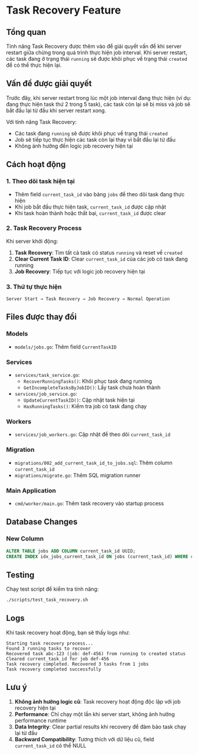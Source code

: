 # Task Recovery Feature

## Tổng quan

Tính năng Task Recovery được thêm vào để giải quyết vấn đề khi server restart giữa chừng trong quá trình thực hiện job interval. Khi server restart, các task đang ở trạng thái `running` sẽ được khôi phục về trạng thái `created` để có thể thực hiện lại.

## Vấn đề được giải quyết

Trước đây, khi server restart trong lúc một job interval đang thực hiện (ví dụ: đang thực hiện task thứ 2 trong 5 task), các task còn lại sẽ bị miss và job sẽ bắt đầu lại từ đầu khi server restart xong.

Với tính năng Task Recovery:
- Các task đang `running` sẽ được khôi phục về trạng thái `created`
- Job sẽ tiếp tục thực hiện các task còn lại thay vì bắt đầu lại từ đầu
- Không ảnh hưởng đến logic job recovery hiện tại

## Cách hoạt động

### 1. Theo dõi task hiện tại
- Thêm field `current_task_id` vào bảng `jobs` để theo dõi task đang thực hiện
- Khi job bắt đầu thực hiện task, `current_task_id` được cập nhật
- Khi task hoàn thành hoặc thất bại, `current_task_id` được clear

### 2. Task Recovery Process
Khi server khởi động:
1. **Task Recovery**: Tìm tất cả task có status `running` và reset về `created`
2. **Clear Current Task ID**: Clear `current_task_id` của các job có task đang running
3. **Job Recovery**: Tiếp tục với logic job recovery hiện tại

### 3. Thứ tự thực hiện
```
Server Start → Task Recovery → Job Recovery → Normal Operation
```

## Files được thay đổi

### Models
- `models/jobs.go`: Thêm field `CurrentTaskID`

### Services
- `services/task_service.go`: 
  - `RecoverRunningTasks()`: Khôi phục task đang running
  - `GetIncompleteTasksByJobID()`: Lấy task chưa hoàn thành
- `services/job_service.go`:
  - `UpdateCurrentTaskID()`: Cập nhật task hiện tại
  - `HasRunningTasks()`: Kiểm tra job có task đang chạy

### Workers
- `services/job_workers.go`: Cập nhật để theo dõi `current_task_id`

### Migration
- `migrations/002_add_current_task_id_to_jobs.sql`: Thêm column `current_task_id`
- `migrations/migrate.go`: Thêm SQL migration runner

### Main Application
- `cmd/worker/main.go`: Thêm task recovery vào startup process

## Database Changes

### New Column
```sql
ALTER TABLE jobs ADD COLUMN current_task_id UUID;
CREATE INDEX idx_jobs_current_task_id ON jobs (current_task_id) WHERE current_task_id IS NOT NULL;
```

## Testing

Chạy test script để kiểm tra tính năng:
```bash
./scripts/test_task_recovery.sh
```

## Logs

Khi task recovery hoạt động, bạn sẽ thấy logs như:
```
Starting task recovery process...
Found 3 running tasks to recover
Recovered task abc-123 (job: def-456) from running to created status
Cleared current_task_id for job def-456
Task recovery completed. Recovered 3 tasks from 1 jobs
Task recovery completed successfully
```

## Lưu ý

1. **Không ảnh hưởng logic cũ**: Task recovery hoạt động độc lập với job recovery hiện tại
2. **Performance**: Chỉ chạy một lần khi server start, không ảnh hưởng performance runtime
3. **Data Integrity**: Clear partial results khi recovery để đảm bảo task chạy lại từ đầu
4. **Backward Compatibility**: Tương thích với dữ liệu cũ, field `current_task_id` có thể NULL